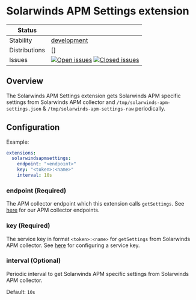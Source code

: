 # Solarwinds APM Settings extension

<!-- status autogenerated section -->
| Status        |           |
| ------------- |-----------|
| Stability     | [development]  |
| Distributions | [] |
| Issues        | [![Open issues](https://img.shields.io/github/issues-search/open-telemetry/opentelemetry-collector-contrib?query=is%3Aissue%20is%3Aopen%20label%3Aextension%2Fsolarwindsapmsettings%20&label=open&color=orange&logo=opentelemetry)](https://github.com/open-telemetry/opentelemetry-collector-contrib/issues?q=is%3Aopen+is%3Aissue+label%3Aextension%2Fsolarwindsapmsettings) [![Closed issues](https://img.shields.io/github/issues-search/open-telemetry/opentelemetry-collector-contrib?query=is%3Aissue%20is%3Aclosed%20label%3Aextension%2Fsolarwindsapmsettings%20&label=closed&color=blue&logo=opentelemetry)](https://github.com/open-telemetry/opentelemetry-collector-contrib/issues?q=is%3Aclosed+is%3Aissue+label%3Aextension%2Fsolarwindsapmsettings) |

[development]: https://github.com/open-telemetry/opentelemetry-collector#development
<!-- end autogenerated section -->

## Overview
The Solarwinds APM Settings extension gets Solarwinds APM specific settings from Solarwinds APM collector and `/tmp/solarwinds-apm-settings.json` & `/tmp/solarwinds-apm-settings-raw` periodically.

## Configuration

Example:

```yaml
extensions:
  solarwindsapmsettings:
    endpoint: "<endpoint>"
    key: "<token>:<name>"
    interval: 10s
```

### endpoint (Required)
The APM collector endpoint which this extension calls `getSettings`. See [here](https://documentation.solarwinds.com/en/success_center/observability/content/system_requirements/endpoints.htm) for our APM collector endpoints.

### key (Required)
The service key in format `<token>:<name>` for `getSettings` from Solarwinds APM collector. See [here](https://documentation.solarwinds.com/en/success_center/observability/content/configure/configure-services.htm) for configuring a service key.

### interval (Optional)
Periodic interval to get Solarwinds APM specific settings from Solarwinds APM collector.

Default: `10s`
